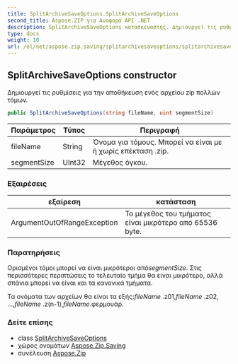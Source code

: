 ```yaml
---
title: SplitArchiveSaveOptions.SplitArchiveSaveOptions
second_title: Aspose.ZIP για Αναφορά API .NET
description: SplitArchiveSaveOptions κατασκευαστής. Δημιουργεί τις ρυθμίσεις για την αποθήκευση ενός αρχείου zip πολλών τόμων.
type: docs
weight: 10
url: /el/net/aspose.zip.saving/splitarchivesaveoptions/splitarchivesaveoptions/
---
```

## SplitArchiveSaveOptions constructor

Δημιουργεί τις ρυθμίσεις για την αποθήκευση ενός αρχείου zip πολλών τόμων.

```csharp
public SplitArchiveSaveOptions(string fileName, uint segmentSize)
```

| Παράμετρος | Τύπος | Περιγραφή |
| --- | --- | --- |
| fileName | String | Όνομα για τόμους. Μπορεί να είναι με ή χωρίς επέκταση .zip. |
| segmentSize | UInt32 | Μέγεθος όγκου. |

### Εξαιρέσεις

| εξαίρεση | κατάσταση |
| --- | --- |
| ArgumentOutOfRangeException | Το μέγεθος του τμήματος είναι μικρότερο από 65536 byte. |

### Παρατηρήσεις

Ορισμένοι τόμοι μπορεί να είναι μικρότεροι από*segmentSize*. Στις περισσότερες περιπτώσεις το τελευταίο τμήμα θα είναι μικρότερο, αλλά σπάνια μπορεί να είναι και τα κανονικά τμήματα.

Τα ονόματα των αρχείων θα είναι τα εξής:*fileName* .z01,*fileName* .z02, ...,*fileName* .z(n-1),*fileName*.φερμουάρ.

### Δείτε επίσης

* class [SplitArchiveSaveOptions](../)
* χώρος ονομάτων [Aspose.Zip.Saving](../../splitarchivesaveoptions/)
* συνέλευση [Aspose.Zip](../../../)


